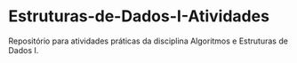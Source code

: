 # Estruturas-de-Dados-I-Atividades

Repositório para atividades práticas da disciplina Algoritmos e Estruturas de Dados I.
